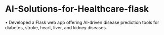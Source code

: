 # AI-Solutions-for-Healthcare-flask
• Developed a Flask web app offering AI-driven disease prediction tools for diabetes, stroke, heart, 
liver, and kidney diseases. 

